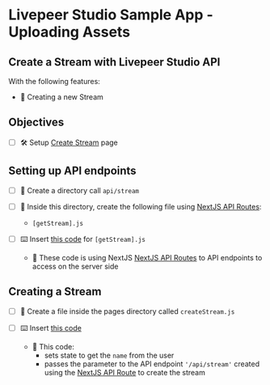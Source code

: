 # Livepeer Studio Sample App - Uploading Assets

## Create a Stream with Livepeer Studio API

With the following features:

* 📝 Creating a new Stream

## Objectives

* [ ] 🛠  Setup [Create Stream](https://github.com/livepeer/studio-sample-app/blob/main/pages/livestream/createStream.tsx) page

## Setting up API endpoints

* [ ] 🧱 Create a directory call `api/stream`

* [ ] 🧱 Inside this directory, create the following file using [NextJS API Routes](https://nextjs.org/docs/api-routes/introduction):
  * `[getStream].js`

* [ ] ⌨️ Insert [this code](https://github.com/livepeer/studio-sample-app/blob/main/pages/api/stream/%5BgetStream%5D.js) for `[getStream].js`

  * 🔬 These code is using NextJS [NextJS API Routes](https://nextjs.org/docs/api-routes/introduction) to
  API endpoints to access on the server side

## Creating a Stream

* [ ] 🧱 Create a file inside the pages directory called `createStream.js`

* [ ] ⌨️ Insert [this code](https://github.com/livepeer/studio-sample-app/blob/main/pages/livestream/createStream.tsx)

  * 🔬 This code:
    * sets state to get the `name` from the user
    * passes the parameter to the API endpoint `'/api/stream'` created using the [NextJS API Route](https://nextjs.org/docs/api-routes/introduction) to create the stream
